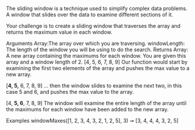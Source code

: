 The sliding window is a technique used to simplify complex data problems. A window that slides over the data to examine different sections of it.

Your challenge is to create a sliding window that traverses the array and returns the maximum value in each window.

Arguments
Array:The array over which you are traversing.
windowLength: The length of the window you will be using to do the search.
Returns Array: A new array containing the maximums for each window.
You are given this array and a window length of 2.
[4, 5, 6, 7, 8, 9]
Our function would start by examining the first two elements of the array and pushes the max value to a new array.

[**4, 5,** 6, 7, 8, 9]
... then the window slides to examine the next two, in this case 5 and 6, and pushes the max value to the array.

[4, **5, 6**, 7, 8, 9]
The window will examine the entire length of the array until the maximums for each window have been added to the new array.

Examples
windowMaxes([1, 2, 3, 4, 3, 2, 1, 2, 5], 3) ➞ [3, 4, 4, 4, 3, 2, 5]